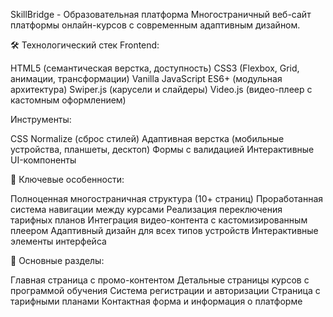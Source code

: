 SkillBridge - Образовательная платформа
Многостраничный веб-сайт платформы онлайн-курсов с современным адаптивным дизайном.

🛠 Технологический стек
Frontend:

HTML5 (семантическая верстка, доступность)
CSS3 (Flexbox, Grid, анимации, трансформации)
Vanilla JavaScript ES6+ (модульная архитектура)
Swiper.js (карусели и слайдеры)
Video.js (видео-плеер с кастомным оформлением)

Инструменты:

CSS Normalize (сброс стилей)
Адаптивная верстка (мобильные устройства, планшеты, десктоп)
Формы с валидацией
Интерактивные UI-компоненты

🌟 Ключевые особенности:

Полноценная многостраничная структура (10+ страниц)
Проработанная система навигации между курсами
Реализация переключения тарифных планов
Интеграция видео-контента с кастомизированным плеером
Адаптивный дизайн для всех типов устройств
Интерактивные элементы интерфейса

📁 Основные разделы:

Главная страница с промо-контентом
Детальные страницы курсов с программой обучения
Система регистрации и авторизации
Страница с тарифными планами
Контактная форма и информация о платформе
